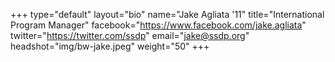 +++
type="default"
layout="bio"
name="Jake Agliata '11"
title="International Program Manager"
facebook="https://www.facebook.com/jake.agliata"
twitter="https://twitter.com/ssdp"
email="jake@ssdp.org"
headshot="img/bw-jake.jpeg"
weight="50"
+++
